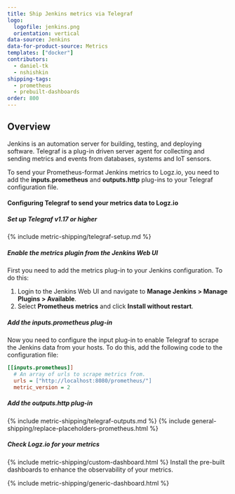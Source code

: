 ```yaml
---
title: Ship Jenkins metrics via Telegraf
logo:
  logofile: jenkins.png
  orientation: vertical
data-source: Jenkins
data-for-product-source: Metrics
templates: ["docker"]
contributors:
  - daniel-tk
  - nshishkin
shipping-tags:  
  - prometheus
  - prebuilt-dashboards
order: 800
---
```



## Overview

Jenkins is an automation server for building, testing, and deploying software. Telegraf is a plug-in driven server agent for collecting and sending metrics and events from databases, systems and IoT sensors.

To send your Prometheus-format Jenkins metrics to Logz.io, you need to add the **inputs.prometheus** and **outputs.http** plug-ins to your Telegraf configuration file.

#### Configuring Telegraf to send your metrics data to Logz.io

<div class="tasklist">

##### Set up Telegraf v1.17 or higher

{% include metric-shipping/telegraf-setup.md %}
 
##### Enable the metrics plugin from the Jenkins Web UI

First you need to add the metrics plug-in to your Jenkins configuration. To do this:

1. Login to the Jenkins Web UI and navigate to **Manage Jenkins > Manage Plugins > Available**.
2. Select **Prometheus metrics** and click **Install without restart**.


##### Add the inputs.prometheus plug-in

Now you need to configure the input plug-in to enable Telegraf to scrape the Jenkins data from your hosts. To do this, add the following code to the configuration file:


``` ini
[[inputs.prometheus]]
  # An array of urls to scrape metrics from.
  urls = ["http://localhost:8080/prometheus/"]
  metric_version = 2
```

##### Add the outputs.http plug-in

{% include metric-shipping/telegraf-outputs.md %}
{% include general-shipping/replace-placeholders-prometheus.html %}

##### Check Logz.io for your metrics

{% include metric-shipping/custom-dashboard.html %} Install the pre-built dashboards to enhance the observability of your metrics.

<!-- logzio-inject:install:grafana:dashboards ids=["7bmikAb2xNPTy7PESlBqXY"] -->

{% include metric-shipping/generic-dashboard.html %} 


</div>
